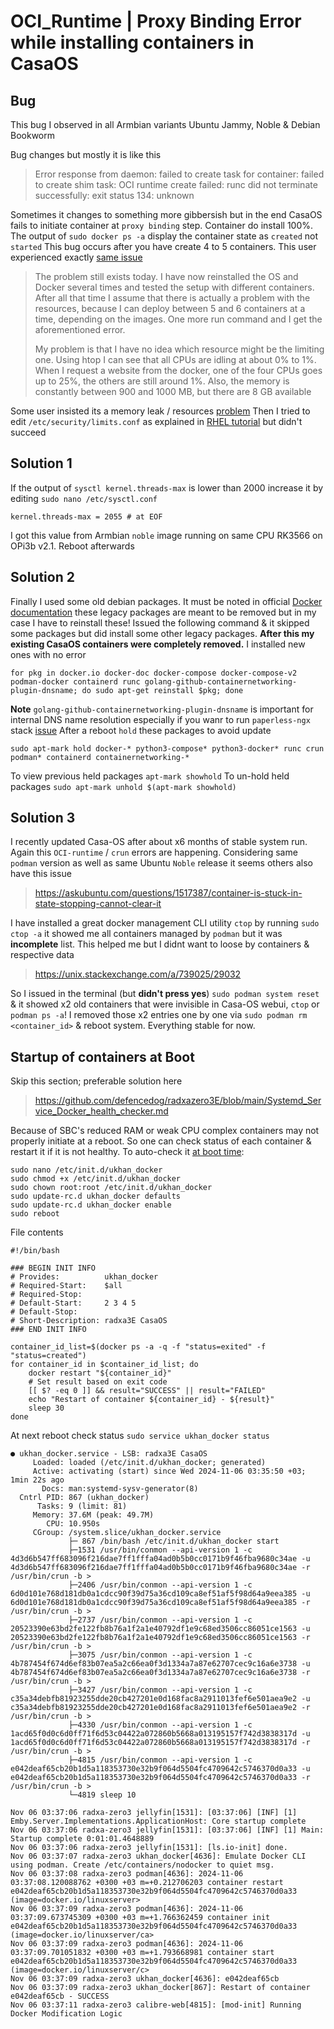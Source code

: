 # OCI_Runtime | Proxy Binding Error while installing containers in CasaOS

## Bug
This bug I observed in all Armbian variants Ubuntu Jammy, Noble & Debian Bookworm

Bug changes but mostly it is like this 
> Error response from daemon: failed to create task for container: failed to create shim task: OCI runtime create failed: runc did not terminate successfully: exit status 134: unknown

Sometimes it changes to something more gibbersish but in the end CasaOS fails to initiate container at `proxy binding` step. Container do install 100%. The output of `sudo docker ps -a` display the container state as `created` not `started` This bug occurs after you have create 4 to 5 containers. This user experienced exactly [same issue](https://forums.docker.com/t/docker-error-response-from-daemon-failed-to-create-task-for-container-failed-to-create-shim-task-oci-runtime-create-failed-runc-did-not-terminate-successfully-exit-status-134-unknown/136097)

> The problem still exists today. I have now reinstalled the OS and Docker several times and tested the setup with different containers. After all that time I assume that there is actually a problem with the resources, because I can deploy between 5 and 6 containers at a time, depending on the images. One more run command and I get the aforementioned error.
> 
> My problem is that I have no idea which resource might be the limiting one. Using htop I can see that all CPUs are idling at about 0% to 1%. When I request a website from the docker, one of the four CPUs goes up to 25%, the others are still around 1%. Also, the memory is constantly between 900 and 1000 MB, but there are 8 GB available

Some user insisted its a memory leak / resources [problem](https://github.com/getsentry/self-hosted/issues/1438#issuecomment-1119860236) Then I tried to edit `/etc/security/limits.conf` as explained in [RHEL tutorial](https://access.redhat.com/solutions/22105) but didn't succeed 
## Solution 1 
If the output of `sysctl kernel.threads-max` is lower than 2000 increase it by editing `sudo nano /etc/sysctl.conf`
```
kernel.threads-max = 2055 # at EOF
```
I got this value from Armbian `noble` image running on same CPU RK3566 on OPi3b v2.1. Reboot afterwards
## Solution 2
Finally I used some old debian packages. It must be noted in official [Docker documentation](https://docs.docker.com/engine/install/ubuntu/) these legacy packages are meant to be removed but in my case I have to reinstall these! Issued the following command & it skipped some packages but did install some other legacy packages. **After this my existing CasaOS containers were completely removed.** I installed new ones with no error
```
for pkg in docker.io docker-doc docker-compose docker-compose-v2 podman-docker containerd runc golang-github-containernetworking-plugin-dnsname; do sudo apt-get reinstall $pkg; done
```
**Note** `golang-github-containernetworking-plugin-dnsname` is important for internal DNS name resolution especially if you wanr to run `paperless-ngx` stack [issue](https://github.com/paperless-ngx/paperless-ngx/discussions/7377#discussioncomment-10226382)
After a reboot `hold` these packages to avoid update
```
sudo apt-mark hold docker-* python3-compose* python3-docker* runc crun podman* containerd containernetworking-*
```
To view previous held packages `apt-mark showhold`
To un-hold held packages `sudo apt-mark unhold $(apt-mark showhold)`

## Solution 3
I recently updated Casa-OS after about x6 months of stable system run. Again this `OCI-runtime` / `crun` errors are happening. Considering same `podman` version as well as same Ubuntu `Noble` release it seems others also have this issue

> https://askubuntu.com/questions/1517387/container-is-stuck-in-state-stopping-cannot-clear-it

I have installed a great docker management CLI utility `ctop` by running `sudo ctop -a` it showed me all containers managed by `podman` but it was **incomplete** list. This helped me but I didnt want to loose by containers & respective data

> https://unix.stackexchange.com/a/739025/29032

So I issued in the terminal (but **didn't press yes**) `sudo podman system reset` & it showed x2 old containers that were invisible in Casa-OS webui, `ctop` or `podman ps -a`! I removed those x2 entries one by one via `sudo podman rm <container_id>` & reboot system. Everything stable for now.

## Startup of containers at Boot

Skip this section; preferable solution here

> https://github.com/defencedog/radxazero3E/blob/main/Systemd_Service_Docker_health_checker.md

Because of SBC's reduced RAM or weak CPU complex containers may not properly initiate at a reboot. So one can check status of each container & restart it if it is not healthy. To auto-check it [at boot time](https://askubuntu.com/a/335253/110979):
```
sudo nano /etc/init.d/ukhan_docker
sudo chmod +x /etc/init.d/ukhan_docker
sudo chown root:root /etc/init.d/ukhan_docker
sudo update-rc.d ukhan_docker defaults
sudo update-rc.d ukhan_docker enable
sudo reboot
```
File contents

```
#!/bin/bash

### BEGIN INIT INFO
# Provides:          ukhan_docker
# Required-Start:    $all
# Required-Stop:
# Default-Start:     2 3 4 5
# Default-Stop:
# Short-Description: radxa3E CasaOS
### END INIT INFO

container_id_list=$(docker ps -a -q -f "status=exited" -f "status=created")
for container_id in $container_id_list; do
    docker restart "${container_id}"
    # Set result based on exit code
    [[ $? -eq 0 ]] && result="SUCCESS" || result="FAILED"
    echo "Restart of container ${container_id} - ${result}"
    sleep 30
done
```
At next reboot check status `sudo service ukhan_docker status`
```
● ukhan_docker.service - LSB: radxa3E CasaOS
     Loaded: loaded (/etc/init.d/ukhan_docker; generated)
     Active: activating (start) since Wed 2024-11-06 03:35:50 +03; 1min 22s ago
       Docs: man:systemd-sysv-generator(8)
  Cntrl PID: 867 (ukhan_docker)
      Tasks: 9 (limit: 81)
     Memory: 37.6M (peak: 49.7M)
        CPU: 10.950s
     CGroup: /system.slice/ukhan_docker.service
             ├─ 867 /bin/bash /etc/init.d/ukhan_docker start
             ├─1531 /usr/bin/conmon --api-version 1 -c 4d3d6b547ff683096f216dae7ff1fffa04ad0b5b0cc0171b9f46fba9680c34ae -u 4d3d6b547ff683096f216dae7ff1fffa04ad0b5b0cc0171b9f46fba9680c34ae -r /usr/bin/crun -b >
             ├─2406 /usr/bin/conmon --api-version 1 -c 6d0d101e768d181db0a1cdcc90f39d75a36cd109ca8ef51af5f98d64a9eea385 -u 6d0d101e768d181db0a1cdcc90f39d75a36cd109ca8ef51af5f98d64a9eea385 -r /usr/bin/crun -b >
             ├─2737 /usr/bin/conmon --api-version 1 -c 20523390e63bd2fe122fb8b76a1f2a1e40792df1e9c68ed3506cc86051ce1563 -u 20523390e63bd2fe122fb8b76a1f2a1e40792df1e9c68ed3506cc86051ce1563 -r /usr/bin/crun -b >
             ├─3075 /usr/bin/conmon --api-version 1 -c 4b787454f674d6ef83b07ea5a2c66ea0f3d1334a7a87e62707cec9c16a6e3738 -u 4b787454f674d6ef83b07ea5a2c66ea0f3d1334a7a87e62707cec9c16a6e3738 -r /usr/bin/crun -b >
             ├─3427 /usr/bin/conmon --api-version 1 -c c35a34debfb81923255dde20cb427201e0d168fac8a2911013fef6e501aea9e2 -u c35a34debfb81923255dde20cb427201e0d168fac8a2911013fef6e501aea9e2 -r /usr/bin/crun -b >
             ├─4330 /usr/bin/conmon --api-version 1 -c 1acd65f0d0c6d0ff71f6d53c04422a072860b5668a013195157f742d3838317d -u 1acd65f0d0c6d0ff71f6d53c04422a072860b5668a013195157f742d3838317d -r /usr/bin/crun -b >
             ├─4815 /usr/bin/conmon --api-version 1 -c e042deaf65cb20b1d5a118353730e32b9f064d5504fc4709642c5746370d0a33 -u e042deaf65cb20b1d5a118353730e32b9f064d5504fc4709642c5746370d0a33 -r /usr/bin/crun -b >
             └─4819 sleep 10

Nov 06 03:37:06 radxa-zero3 jellyfin[1531]: [03:37:06] [INF] [1] Emby.Server.Implementations.ApplicationHost: Core startup complete
Nov 06 03:37:06 radxa-zero3 jellyfin[1531]: [03:37:06] [INF] [1] Main: Startup complete 0:01:01.4648889
Nov 06 03:37:06 radxa-zero3 jellyfin[1531]: [ls.io-init] done.
Nov 06 03:37:07 radxa-zero3 ukhan_docker[4636]: Emulate Docker CLI using podman. Create /etc/containers/nodocker to quiet msg.
Nov 06 03:37:08 radxa-zero3 podman[4636]: 2024-11-06 03:37:08.120088762 +0300 +03 m=+0.212706203 container restart e042deaf65cb20b1d5a118353730e32b9f064d5504fc4709642c5746370d0a33 (image=docker.io/linuxserver>
Nov 06 03:37:09 radxa-zero3 podman[4636]: 2024-11-06 03:37:09.673745309 +0300 +03 m=+1.766362459 container init e042deaf65cb20b1d5a118353730e32b9f064d5504fc4709642c5746370d0a33 (image=docker.io/linuxserver/ca>
Nov 06 03:37:09 radxa-zero3 podman[4636]: 2024-11-06 03:37:09.701051832 +0300 +03 m=+1.793668981 container start e042deaf65cb20b1d5a118353730e32b9f064d5504fc4709642c5746370d0a33 (image=docker.io/linuxserver/c>
Nov 06 03:37:09 radxa-zero3 ukhan_docker[4636]: e042deaf65cb
Nov 06 03:37:09 radxa-zero3 ukhan_docker[867]: Restart of container e042deaf65cb - SUCCESS
Nov 06 03:37:11 radxa-zero3 calibre-web[4815]: [mod-init] Running Docker Modification Logic
```
